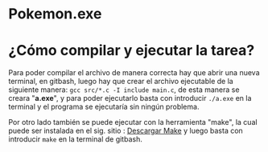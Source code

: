 # Pokemon.exe
# ¿Cómo  compilar y ejecutar la tarea? 

Para poder compilar el archivo de manera correcta hay que abrir una nueva terminal, en gitbash, luego hay que crear el archivo ejecutable de la siguiente manera: 
``gcc src/*.c -I include main.c``, de esta manera se creara "**a.exe**", y para poder ejecutarlo basta con introducir ``./a.exe`` en la terminal y el programa se ejecutaría sin ningún problema. 

Por otro lado también se puede ejecutar con la herramienta "make", la cual puede ser instalada en el sig. sitio : [Descargar Make](https://sourceforge.net/projects/ezwinports/files/make-4.3-without-guile-w32-bin.zip/download) y luego basta con introducir ``make`` en la terminal de gitbash.
